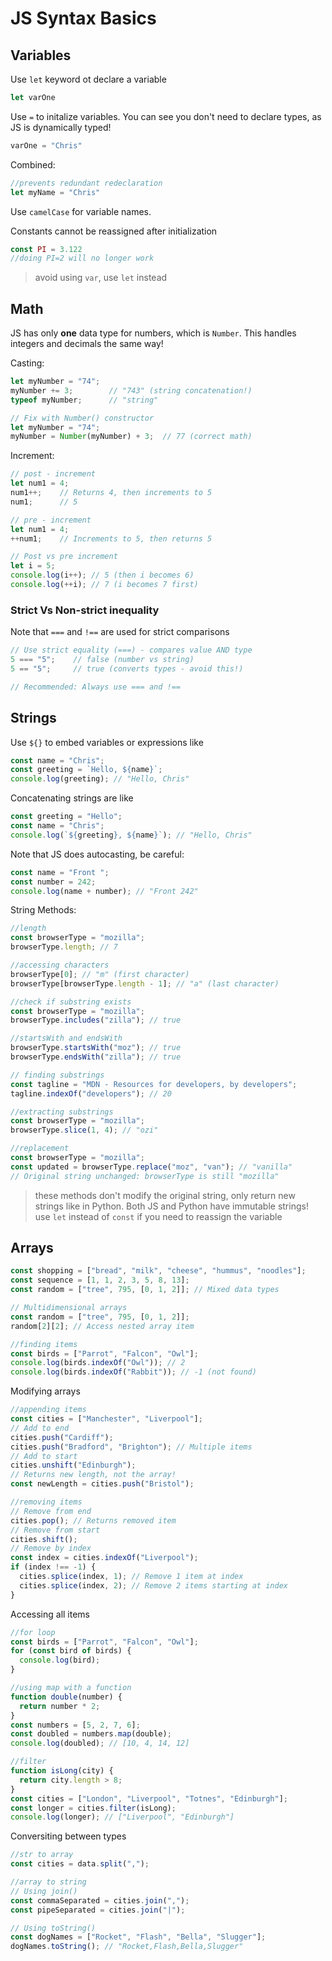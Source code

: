 # JS Syntax Basics

## Variables

Use `let` keyword ot declare a variable

```js
let varOne
```

Use `=` to initalize variables. You can see you don't need to declare types, as JS is dynamically typed!

```js
varOne = "Chris"
```

Combined:

```js
//prevents redundant redeclaration
let myName = "Chris"
```

Use `camelCase` for variable names.

Constants cannot be reassigned after initialization

```js
const PI = 3.122
//doing PI=2 will no longer work
```

> avoid using `var`, use `let` instead

## Math

JS has only **one** data type for numbers, which is `Number`. This handles integers and decimals the same way!

Casting:
```js
let myNumber = "74";
myNumber += 3;        // "743" (string concatenation!)
typeof myNumber;      // "string"

// Fix with Number() constructor
let myNumber = "74";
myNumber = Number(myNumber) + 3;  // 77 (correct math)
```

Increment:
```js
// post - increment
let num1 = 4;
num1++;    // Returns 4, then increments to 5
num1;      // 5

// pre - increment
let num1 = 4;
++num1;    // Increments to 5, then returns 5

// Post vs pre increment
let i = 5;
console.log(i++); // 5 (then i becomes 6)
console.log(++i); // 7 (i becomes 7 first)
```

### Strict Vs Non-strict inequality

Note that `===` and `!==` are used for strict comparisons

```js
// Use strict equality (===) - compares value AND type
5 === "5";    // false (number vs string)
5 == "5";     // true (converts types - avoid this!)

// Recommended: Always use === and !==
```

## Strings

Use `${}` to embed variables or expressions like

```js
const name = "Chris";
const greeting = `Hello, ${name}`;
console.log(greeting); // "Hello, Chris"
```

Concatenating strings are like
```js
const greeting = "Hello";
const name = "Chris";
console.log(`${greeting}, ${name}`); // "Hello, Chris"
```

Note that JS does autocasting, be careful:
```js
const name = "Front ";
const number = 242;
console.log(name + number); // "Front 242"
```

String Methods:
```js
//length
const browserType = "mozilla";
browserType.length; // 7

//accessing characters
browserType[0]; // "m" (first character)
browserType[browserType.length - 1]; // "a" (last character)

//check if substring exists
const browserType = "mozilla";
browserType.includes("zilla"); // true

//startsWith and endsWith
browserType.startsWith("moz"); // true
browserType.endsWith("zilla"); // true

// finding substrings
const tagline = "MDN - Resources for developers, by developers";
tagline.indexOf("developers"); // 20

//extracting substrings
const browserType = "mozilla";
browserType.slice(1, 4); // "ozi"

//replacement
const browserType = "mozilla";
const updated = browserType.replace("moz", "van"); // "vanilla"
// Original string unchanged: browserType is still "mozilla"
```
> these methods don't modify the original string, only return new strings like in Python. Both JS and Python have immutable strings! use `let` instead of `const` if you need to reassign the variable

## Arrays

```js
const shopping = ["bread", "milk", "cheese", "hummus", "noodles"];
const sequence = [1, 1, 2, 3, 5, 8, 13];
const random = ["tree", 795, [0, 1, 2]]; // Mixed data types

// Multidimensional arrays
const random = ["tree", 795, [0, 1, 2]];
random[2][2]; // Access nested array item

//finding items
const birds = ["Parrot", "Falcon", "Owl"];
console.log(birds.indexOf("Owl")); // 2
console.log(birds.indexOf("Rabbit")); // -1 (not found)
```

Modifying arrays
```js
//appending items
const cities = ["Manchester", "Liverpool"];
// Add to end
cities.push("Cardiff");
cities.push("Bradford", "Brighton"); // Multiple items
// Add to start
cities.unshift("Edinburgh");
// Returns new length, not the array!
const newLength = cities.push("Bristol");

//removing items
// Remove from end
cities.pop(); // Returns removed item
// Remove from start
cities.shift();
// Remove by index
const index = cities.indexOf("Liverpool");
if (index !== -1) {
  cities.splice(index, 1); // Remove 1 item at index
  cities.splice(index, 2); // Remove 2 items starting at index
}
```

Accessing all items
```js
//for loop
const birds = ["Parrot", "Falcon", "Owl"];
for (const bird of birds) {
  console.log(bird);
}

//using map with a function
function double(number) {
  return number * 2;
}
const numbers = [5, 2, 7, 6];
const doubled = numbers.map(double);
console.log(doubled); // [10, 4, 14, 12]

//filter
function isLong(city) {
  return city.length > 8;
}
const cities = ["London", "Liverpool", "Totnes", "Edinburgh"];
const longer = cities.filter(isLong);
console.log(longer); // ["Liverpool", "Edinburgh"]
```

Conversiting between types
```js
//str to array
const cities = data.split(",");

//array to string
// Using join()
const commaSeparated = cities.join(",");
const pipeSeparated = cities.join("|");

// Using toString()
const dogNames = ["Rocket", "Flash", "Bella", "Slugger"];
dogNames.toString(); // "Rocket,Flash,Bella,Slugger"
```